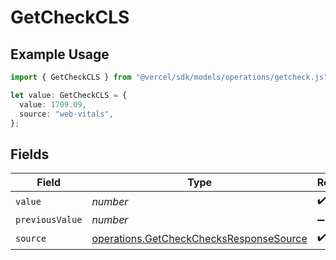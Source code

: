 # GetCheckCLS

## Example Usage

```typescript
import { GetCheckCLS } from "@vercel/sdk/models/operations/getcheck.js";

let value: GetCheckCLS = {
  value: 1709.09,
  source: "web-vitals",
};
```

## Fields

| Field                                                                                              | Type                                                                                               | Required                                                                                           | Description                                                                                        |
| -------------------------------------------------------------------------------------------------- | -------------------------------------------------------------------------------------------------- | -------------------------------------------------------------------------------------------------- | -------------------------------------------------------------------------------------------------- |
| `value`                                                                                            | *number*                                                                                           | :heavy_check_mark:                                                                                 | N/A                                                                                                |
| `previousValue`                                                                                    | *number*                                                                                           | :heavy_minus_sign:                                                                                 | N/A                                                                                                |
| `source`                                                                                           | [operations.GetCheckChecksResponseSource](../../models/operations/getcheckchecksresponsesource.md) | :heavy_check_mark:                                                                                 | N/A                                                                                                |